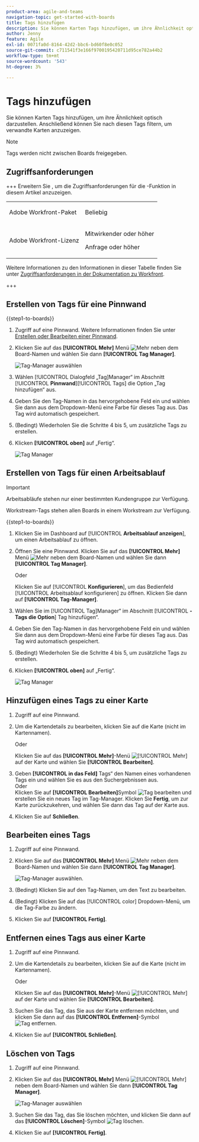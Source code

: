 ```yaml
---
product-area: agile-and-teams
navigation-topic: get-started-with-boards
title: Tags hinzufügen
description: Sie können Karten Tags hinzufügen, um ihre Ähnlichkeit optisch darzustellen. Anschließend können Sie nach diesen Tags filtern, um verwandte Karten anzuzeigen.
author: Jenny
feature: Agile
exl-id: 0071fa0d-8164-42d2-bbc6-bd60f8e0c052
source-git-commit: c711541f3e166f9700195420711d95ce782a44b2
workflow-type: tm+mt
source-wordcount: '543'
ht-degree: 3%

---
```


# Tags hinzufügen

Sie können Karten Tags hinzufügen, um ihre Ähnlichkeit optisch darzustellen. Anschließend können Sie nach diesen Tags filtern, um verwandte Karten anzuzeigen.

>[!NOTE]
>
>Tags werden nicht zwischen Boards freigegeben.

## Zugriffsanforderungen

+++ Erweitern Sie , um die Zugriffsanforderungen für die -Funktion in diesem Artikel anzuzeigen.

<table style="table-layout:auto"> 
 <col> 
 <col> 
 <tbody> 
  <tr> 
   <td role="rowheader">Adobe Workfront-Paket</td> 
   <td> <p>Beliebig</p> </td> 
  </tr> 
  <tr> 
   <td role="rowheader">Adobe Workfront-Lizenz</td> 
   <td> 
   <p>Mitwirkender oder höher</p> 
   <p>Anfrage oder höher</p>
   </td> 
  </tr> 
 </tbody> 
</table>

Weitere Informationen zu den Informationen in dieser Tabelle finden Sie unter [Zugriffsanforderungen in der Dokumentation zu Workfront](/help/quicksilver/administration-and-setup/add-users/access-levels-and-object-permissions/access-level-requirements-in-documentation.md).

+++

## Erstellen von Tags für eine Pinnwand

{{step1-to-boards}}

1. Zugriff auf eine Pinnwand. Weitere Informationen finden Sie unter [Erstellen oder Bearbeiten einer Pinnwand](../../agile/get-started-with-boards/create-edit-board.md).
1. Klicken Sie auf das **[!UICONTROL Mehr]** Menü ![Mehr](assets/more-icon-spectrum.png) neben dem Board-Namen und wählen Sie dann **[!UICONTROL Tag Manager]**.

   ![Tag-Manager auswählen](assets/boards-tagmanager-350x189.png)

1. Wählen [!UICONTROL  Dialogfeld „Tag]Manager“ im Abschnitt [!UICONTROL **Pinnwand**][!UICONTROL  Tags] die Option „Tag hinzufügen“ aus.
1. Geben Sie den Tag-Namen in das hervorgehobene Feld ein und wählen Sie dann aus dem Dropdown-Menü eine Farbe für dieses Tag aus. Das Tag wird automatisch gespeichert.
1. (Bedingt) Wiederholen Sie die Schritte 4 bis 5, um zusätzliche Tags zu erstellen.
1. Klicken **[!UICONTROL oben]** auf „Fertig“.

   ![Tag Manager](assets/tag-manager-2023.png)

## Erstellen von Tags für einen Arbeitsablauf

>[!IMPORTANT]
>
>Arbeitsabläufe stehen nur einer bestimmten Kundengruppe zur Verfügung.

Workstream-Tags stehen allen Boards in einem Workstream zur Verfügung.

{{step1-to-boards}}

1. Klicken Sie im Dashboard auf [!UICONTROL **Arbeitsablauf anzeigen**], um einen Arbeitsablauf zu öffnen.
1. Öffnen Sie eine Pinnwand. Klicken Sie auf das **[!UICONTROL Mehr]** Menü ![Mehr](assets/more-icon-spectrum.png) neben dem Board-Namen und wählen Sie dann **[!UICONTROL Tag Manager]**.

   Oder

   Klicken Sie auf [!UICONTROL **Konfigurieren**], um das Bedienfeld [!UICONTROL Arbeitsablauf konfigurieren] zu öffnen. Klicken Sie dann auf **[!UICONTROL Tag-Manager]**.

1. Wählen Sie im [!UICONTROL Tag]Manager“ im Abschnitt [!UICONTROL **-Tags die Option**] Tag hinzufügen“.
1. Geben Sie den Tag-Namen in das hervorgehobene Feld ein und wählen Sie dann aus dem Dropdown-Menü eine Farbe für dieses Tag aus. Das Tag wird automatisch gespeichert.
1. (Bedingt) Wiederholen Sie die Schritte 4 bis 5, um zusätzliche Tags zu erstellen.
1. Klicken **[!UICONTROL oben]** auf „Fertig“.

   ![Tag Manager](assets/tag-manager-workstreams.png)

## Hinzufügen eines Tags zu einer Karte

1. Zugriff auf eine Pinnwand.
1. Um die Kartendetails zu bearbeiten, klicken Sie auf die Karte (nicht im Kartennamen).

   Oder

   Klicken Sie auf das **[!UICONTROL Mehr]**-Menü ![[!UICONTROL Mehr]](assets/more-icon-spectrum.png) auf der Karte und wählen Sie **[!UICONTROL Bearbeiten]**.

1. Geben **[!UICONTROL in das Feld]** Tags“ den Namen eines vorhandenen Tags ein und wählen Sie es aus den Suchergebnissen aus.\
   Oder\
   Klicken Sie auf **[!UICONTROL Bearbeiten]**&#x200B;Symbol ![Tag bearbeiten](assets/boards-edittag-30x29.png) und erstellen Sie ein neues Tag im Tag-Manager. Klicken Sie **Fertig**, um zur Karte zurückzukehren, und wählen Sie dann das Tag auf der Karte aus.
1. Klicken Sie auf **Schließen**.

## Bearbeiten eines Tags

1. Zugriff auf eine Pinnwand.
1. Klicken Sie auf das **[!UICONTROL Mehr]** Menü ![Mehr](assets/more-icon-spectrum.png) neben dem Board-Namen und wählen Sie dann **[!UICONTROL Tag Manager]**.

   ![Tag-Manager auswählen.](assets/boards-tagmanager-350x189.png)

1. (Bedingt) Klicken Sie auf den Tag-Namen, um den Text zu bearbeiten.
1. (Bedingt) Klicken Sie auf das [!UICONTROL color] Dropdown-Menü, um die Tag-Farbe zu ändern.
1. Klicken Sie auf **[!UICONTROL Fertig]**.

## Entfernen eines Tags aus einer Karte

1. Zugriff auf eine Pinnwand.
1. Um die Kartendetails zu bearbeiten, klicken Sie auf die Karte (nicht im Kartennamen).

   Oder

   Klicken Sie auf das **[!UICONTROL Mehr]**-Menü ![[!UICONTROL Mehr]](assets/more-icon-spectrum.png) auf der Karte und wählen Sie **[!UICONTROL Bearbeiten]**.

1. Suchen Sie das Tag, das Sie aus der Karte entfernen möchten, und klicken Sie dann auf das **[!UICONTROL Entfernen]**-Symbol ![Tag entfernen](assets/copy-of-boards-remove-30x23.png).
1. Klicken Sie auf **[!UICONTROL Schließen]**.

## Löschen von Tags

1. Zugriff auf eine Pinnwand.
1. Klicken Sie auf das **[!UICONTROL Mehr]** Menü ![[!UICONTROL Mehr]](assets/more-icon-spectrum.png) neben dem Board-Namen und wählen Sie dann **[!UICONTROL Tag Manager]**.

   ![Tag-Manager auswählen](assets/boards-tagmanager-350x189.png)

1. Suchen Sie das Tag, das Sie löschen möchten, und klicken Sie dann auf das **[!UICONTROL Löschen]**-Symbol ![Tag löschen](assets/copy-of-boards-delete-30x27.png).
1. Klicken Sie auf **[!UICONTROL Fertig]**.

